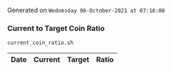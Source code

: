 Generated on `Wednesday 06-October-2021 at 07:16:00`

### Current to Target Coin Ratio
`current_coin_ratio.sh`

Date|Current|Target|Ratio
---|---|---|---

